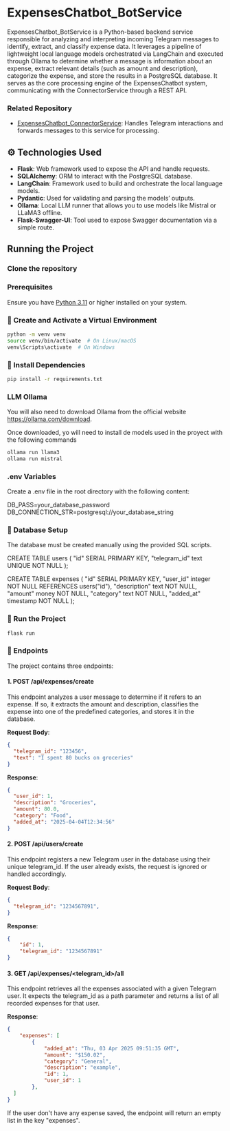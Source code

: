 # ExpensesChatbot_BotService

ExpensesChatbot_BotService is a Python-based backend service responsible for analyzing and interpreting incoming Telegram messages to identify, extract, and classify expense data. It leverages a pipeline of lightweight local language models orchestrated via LangChain and executed through Ollama to determine whether a message is information about an expense, extract relevant details (such as amount and description), categorize the expense, and store the results in a PostgreSQL database. It serves as the core processing engine of the ExpensesChatbot system, communicating with the ConnectorService through a REST API.

### Related Repository

- [ExpensesChatbot_ConnectorService](https://github.com/Denise-E/ExpensesChatbot_ConnectorService): Handles Telegram interactions and forwards messages to this service for processing.

## ⚙️ Technologies Used

- **Flask**: Web framework used to expose the API and handle requests.
- **SQLAlchemy**: ORM to interact with the PostgreSQL database.
- **LangChain**: Framework used to build and orchestrate the local language models.
- **Pydantic**: Used for validating and parsing the models’ outputs.
- **Ollama**: Local LLM runner that allows you to use models like Mistral or LLaMA3 offline.
- **Flask-Swagger-UI**: Tool used to expose Swagger documentation via a simple route.

## Running the Project

### Clone the repository

### Prerequisites

Ensure you have [Python 3.11](https://www.python.org/downloads) or higher installed on your system.

### 🐍 Create and Activate a Virtual Environment

```bash
python -m venv venv
source venv/bin/activate  # On Linux/macOS
venv\Scripts\activate  # On Windows
```

### 💾 Install Dependencies

```bash
pip install -r requirements.txt
```

### LLM Ollama
You will also need to download Ollama from the official website https://ollama.com/download.

Once downloaded, yo will need to install de models used in the proyect with the following commands

```bash
ollama run llama3
ollama run mistral
```

### .env Variables
Create a .env file in the root directory with the following content:

DB_PASS=your_database_password
DB_CONNECTION_STR=postgresql://your_database_string

### 🔑 Database Setup

The database must be created manually using the provided SQL scripts.

CREATE TABLE users (
"id" SERIAL PRIMARY KEY,
"telegram_id" text UNIQUE NOT NULL
);

CREATE TABLE expenses (
"id" SERIAL PRIMARY KEY,
"user_id" integer NOT NULL REFERENCES users("id"),
"description" text NOT NULL,
"amount" money NOT NULL,
"category" text NOT NULL,
"added_at" timestamp NOT NULL
);

### 🚀 Run the Project

```bash
flask run
```

### 📨 Endpoints

The project contains three endpoints:

#### 1. POST /api/expenses/create

This endpoint analyzes a user message to determine if it refers to an expense. If so, it extracts the amount and description, classifies the expense into one of the predefined categories, and stores it in the database.

**Request Body**:

```json
{
  "telegram_id": "123456",
  "text": "I spent 80 bucks on groceries"
}
```

**Response**:

```json
{
  "user_id": 1,
  "description": "Groceries",
  "amount": 80.0,
  "category": "Food",
  "added_at": "2025-04-04T12:34:56"
}
```

#### 2. POST /api/users/create

This endpoint registers a new Telegram user in the database using their unique telegram_id. If the user already exists, the request is ignored or handled accordingly.

**Request Body**:

```json
{
  "telegram_id": "1234567891",
}
```

**Response**:

```json
{
    "id": 1,
    "telegram_id": "1234567891"
}
```

#### 3. GET /api/expenses/<telegram_id>/all

This endpoint retrieves all the expenses associated with a given Telegram user. It expects the telegram_id as a path parameter and returns a list of all recorded expenses for that user.

**Response**:

```json
{
    "expenses": [
        {
            "added_at": "Thu, 03 Apr 2025 09:51:35 GMT",
            "amount": "$150.02",
            "category": "General",
            "description": "example",
            "id": 1,
            "user_id": 1
        },
  ]
}
```

If the user don't have any expense saved, the endpoint will return an empty list in the key "expenses".
